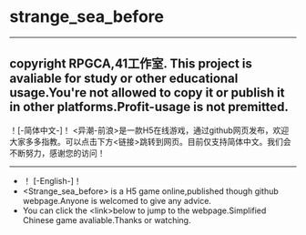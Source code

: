 # strange_sea_before
-----
copyright RPGCA,41工作室.
This project is avaliable for study or other educational usage.You're not allowed to copy it or publish it in other platforms.Profit-usage is not premitted.
-----
！[-简体中文-]！
&lt;异潮-前浪>是一款H5在线游戏，通过github网页发布，欢迎大家多多指教。可以点击下方&lt;链接>跳转到网页。目前仅支持简体中文。我们会不断努力，感谢您的访问！ 
- - - - - - - - - - - - - - 
- ！ [-English-]！
- &lt;Strange_sea_before> is a H5 game online,published though github webpage.Anyone is welcomed to give any advice.
- You can click the &lt;link>below to jump to the webpage.Simplified Chinese game avaliable.Thanks or watching.
